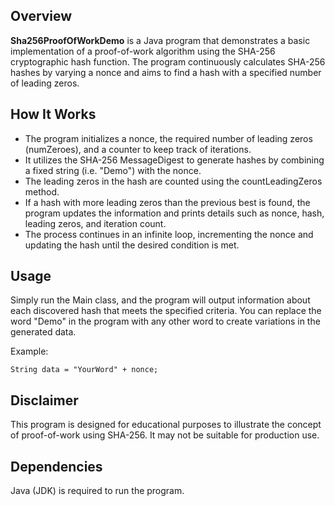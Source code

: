 ## Overview
**Sha256ProofOfWorkDemo** is a Java program that demonstrates a basic implementation of a proof-of-work algorithm using the SHA-256 cryptographic hash function. The program continuously calculates SHA-256 hashes by varying a nonce and aims to find a hash with a specified number of leading zeros.

## How It Works
- The program initializes a nonce, the required number of leading zeros (numZeroes), and a counter to keep track of iterations.
- It utilizes the SHA-256 MessageDigest to generate hashes by combining a fixed string (i.e. "Demo") with the nonce.
- The leading zeros in the hash are counted using the countLeadingZeros method.
- If a hash with more leading zeros than the previous best is found, the program updates the information and prints details such as nonce, hash, leading zeros, and iteration count.
- The process continues in an infinite loop, incrementing the nonce and updating the hash until the desired condition is met.

## Usage
Simply run the Main class, and the program will output information about each discovered hash that meets the specified criteria.
You can replace the word "Demo" in the program with any other word to create variations in the generated data.

Example:

``String data = "YourWord" + nonce;``

## Disclaimer
This program is designed for educational purposes to illustrate the concept of proof-of-work using SHA-256. It may not be suitable for production use.

## Dependencies
Java (JDK) is required to run the program.
